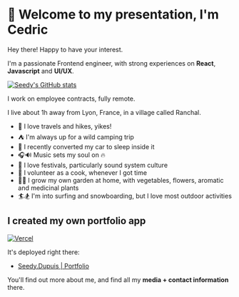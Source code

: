 # 👋 Welcome to my presentation, I'm Cedric

Hey there! Happy to have your interest.

I'm a passionate Frontend engineer, with strong experiences on **React**, **Javascript** and **UI/UX**.

[![Seedy's GitHub stats](https://github-readme-stats.vercel.app/api?username=seedy&theme=dark)](https://github.com/anuraghazra/github-readme-stats)

I work on employee contracts, fully remote.

I live about 1h away from Lyon, France, in a village called Ranchal.

- 🥾 I love travels and hikes, yikes!
- ⛺ I'm always up for a wild camping trip
- 🚐 I recently converted my car to sleep inside it
- 🎧🔊 Music sets my soul on 🔥
- 🎪 I love festivals, particularly sound system culture
- 🍳 I volunteer as a cook, whenever I got time
- 🌱🌻 I grow my own garden at home, with vegetables, flowers, aromatic and medicinal plants
- 🏄🏂 I'm into surfing and snowboarding, but I love most outdoor activities

## I created my own portfolio app

[![Vercel](https://img.shields.io/website?down_color=lightgrey&down_message=red&label=portfolio&up_color=green&up_message=online&url=https%3A%2F%2Fseedy.vercel.app%2F)](https://seedy.vercel.app/)

It's deployed right there:

- [Seedy.Dupuis | Portfolio](https://seedy.vercel.app/)

You'll find out more about me, and find all my **media + contact information** there.
